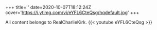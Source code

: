 +++
title=''
date=2020-10-07T18:12:24Z
cover='https://i.ytimg.com/vi/eYFL6CteQsg/hqdefault.jpg'
+++

All content belongs to RealCharlieKirk.
{{< youtube eYFL6CteQsg >}}
